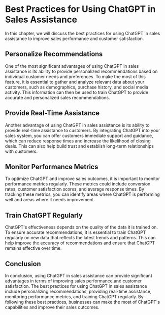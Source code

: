 Best Practices for Using ChatGPT in Sales Assistance
=======================================================================================================

In this chapter, we will discuss the best practices for using ChatGPT in sales assistance to improve sales performance and customer satisfaction.

Personalize Recommendations
---------------------------

One of the most significant advantages of using ChatGPT in sales assistance is its ability to provide personalized recommendations based on individual customer needs and preferences. To make the most of this feature, it is essential to gather and analyze relevant data about your customers, such as demographics, purchase history, and social media activity. This information can then be used to train ChatGPT to provide accurate and personalized sales recommendations.

Provide Real-Time Assistance
----------------------------

Another advantage of using ChatGPT in sales assistance is its ability to provide real-time assistance to customers. By integrating ChatGPT into your sales system, you can offer customers immediate support and guidance, which can reduce response times and increase the likelihood of closing deals. This can also help build trust and establish long-term relationships with customers.

Monitor Performance Metrics
---------------------------

To optimize ChatGPT and improve sales outcomes, it is important to monitor performance metrics regularly. These metrics could include conversion rates, customer satisfaction scores, and average response times. By tracking these metrics, you can identify areas where ChatGPT is performing well and areas where it needs improvement.

Train ChatGPT Regularly
-----------------------

ChatGPT's effectiveness depends on the quality of the data it is trained on. To ensure accurate recommendations, it is essential to train ChatGPT regularly on new data that reflects the latest trends and patterns. This can help improve the accuracy of recommendations and ensure that ChatGPT remains effective over time.

Conclusion
----------

In conclusion, using ChatGPT in sales assistance can provide significant advantages in terms of improving sales performance and customer satisfaction. The best practices for using ChatGPT in sales assistance include personalizing recommendations, providing real-time assistance, monitoring performance metrics, and training ChatGPT regularly. By following these best practices, businesses can make the most of ChatGPT's capabilities and improve their sales outcomes.

